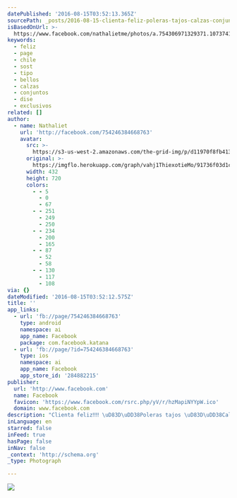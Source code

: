 ```yaml
---
datePublished: '2016-08-15T03:52:13.365Z'
sourcePath: _posts/2016-08-15-clienta-feliz-poleras-tajos-calzas-conjuntos-sho.md
isBasedOnUrl: >-
  https://www.facebook.com/nathalietme/photos/a.754306971329371.1073741828.754246384668763/1083140911779307/?type=3&theater
keywords:
  - feliz
  - page
  - chile
  - sost
  - tipo
  - bellos
  - calzas
  - conjuntos
  - dise
  - exclusivos
related: []
author:
  - name: Nathaliet
    url: 'http://facebook.com/754246384668763'
    avatar:
      src: >-
        https://s3-us-west-2.amazonaws.com/the-grid-img/p/d11970f8fb4136af419788ea9d3f82525ae97043.jpg
      original: >-
        https://imgflo.herokuapp.com/graph/vahj1ThiexotieMo/91736f03d1c96d850285a2ff6536df87/croprotate.jpg?cropheight=720&cropwidth=432&degrees=0&input=https%3A%2F%2Fscontent.xx.fbcdn.net%2Fv%2Ft1.0-9%2Fp720x720%2F944862_1083140911779307_6960119724683523997_n.jpg%3Foh%3D02a1175896f040a14e99e23c0e3a6db4%26oe%3D584BFB3C&x=144&y=0
      width: 432
      height: 720
      colors:
        - - 5
          - 0
          - 67
        - - 251
          - 249
          - 250
        - - 234
          - 200
          - 165
        - - 87
          - 52
          - 58
        - - 130
          - 117
          - 108
via: {}
dateModified: '2016-08-15T03:52:12.575Z'
title: ''
app_links:
  - url: 'fb://page/754246384668763'
    type: android
    namespace: ai
    app_name: Facebook
    package: com.facebook.katana
  - url: 'fb://page/?id=754246384668763'
    type: ios
    namespace: ai
    app_name: Facebook
    app_store_id: '284882215'
publisher:
  url: 'http://www.facebook.com'
  name: Facebook
  favicon: 'https://www.facebook.com/rsrc.php/yV/r/hzMapiNYYpW.ico'
  domain: www.facebook.com
description: "Clienta feliz‼️‼️ \uD83D\uDD38Poleras tajos \uD83D\uDD38Calzas \uD83D\uDD38Conjuntos ( short/ blazer) \uD83D\uDD38Crop top \uD83D\uDD3B\uD83D\uDD3B\uD83D\uDD3B\uD83D\uDD3B\uD83D\uDD3B\uD83D\uDD3B\uD83D\uDD3B\uD83D\uDD3B"
inLanguage: en
starred: false
inFeed: true
hasPage: false
inNav: false
_context: 'http://schema.org'
_type: Photograph

---
```

![](https://s3-us-west-2.amazonaws.com/the-grid-img/p/d11970f8fb4136af419788ea9d3f82525ae97043.jpg)